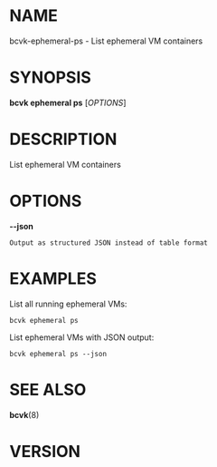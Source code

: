 # NAME

bcvk-ephemeral-ps - List ephemeral VM containers

# SYNOPSIS

**bcvk ephemeral ps** [*OPTIONS*]

# DESCRIPTION

List ephemeral VM containers

# OPTIONS

<!-- BEGIN GENERATED OPTIONS -->
**--json**

    Output as structured JSON instead of table format

<!-- END GENERATED OPTIONS -->

# EXAMPLES

List all running ephemeral VMs:

    bcvk ephemeral ps

List ephemeral VMs with JSON output:

    bcvk ephemeral ps --json

# SEE ALSO

**bcvk**(8)

# VERSION

<!-- VERSION PLACEHOLDER -->
